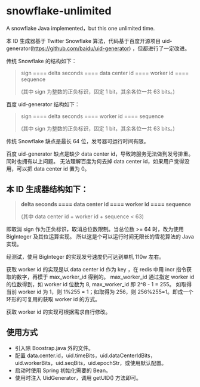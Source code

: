 # snowflake-unlimited
A snowflake Java implemented，but this one unlimited time.

本 ID 生成器基于 Twitter Snowflake 算法，代码基于百度开源项目 uid-generator(https://github.com/baidu/uid-generator) ，但都进行了一定改进。

传统 Snowflake 的结构如下：
> sign ==== delta seconds ==== data center id ==== worker id ==== sequence
>
> (其中 sign 为整数的正负标识，固定 1 bit，其余各位一共 63 bits。)

百度 uid-generator 结构如下：
> sign ==== delta seconds ==== worker id ==== sequence
>
> (其中 sign 为整数的正负标识，固定 1 bit，其余各位一共 63 bits。)

传统 Snowflake 缺点是最长 64 位，发号器可运行时间有限。

百度 uid-generator 缺点是缺少 data center id，导致跨服务无法做到发号排重。同时也拥有以上问题。
无法理解百度为何去掉 data center id，如果用户觉得没用，可以把 data center id 置为 0。


## 本 ID 生成器结构如下：

> **delta seconds ==== data center id ==== worker id ==== sequence**
>
> (其中 data center id + worker id + sequence < 63)

即取消 sign 作为正负标识，取消总位数限制。当总位数 >= 64 时，改为使用 BigInteger 及其位运算实现。
所以这是个可以运行时间无限长的雪花算法的 Java 实现。

经测试，使用 BigInteger 的实现发号速度仍可达到单机 110w 左右。

获取 worker id 的实现是以 data center id 作为 key ，在 redis 中用 incr 指令获取的数字，再模于 max_worker_id 得到的。
max_worker_id 通过指定 worker id 的位数得到，如 worker id 位数为 8, max_worker_id 即 2^8 - 1 = 255。
如取得当前 worker id 为 1，则 1%255 = 1；如取得为 256，则 256%255=1。即成一个环形的可复用的获取  worker id 的方式。

获取 worker id 的实现可根据需求自行修改。 


## 使用方式
- 引入除 Boostrap.java 外的文件。
- 配置 data.center.id，uid.timeBits，uid.dataCenterIdBits，uid.workerBits，uid.seqBits，uid.epochStr，或使用默认配置。
- 启动时使用 Spring 初始化需要的 Bean。
- 使用时注入 UidGenerator，调用 getUID() 方法即可。



